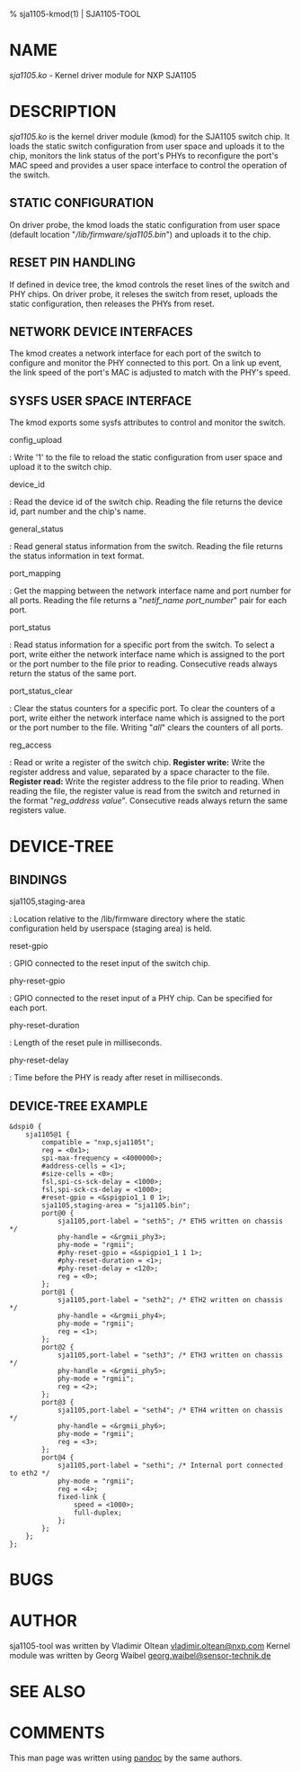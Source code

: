 % sja1105-kmod(1) | SJA1105-TOOL

NAME
====

_sja1105.ko_ - Kernel driver module for NXP SJA1105

DESCRIPTION
===========

_sja1105.ko_ is the kernel driver module (kmod) for the SJA1105 switch chip.
It loads the static switch configuration from user space and uploads it to
the chip, monitors the link status of the port's PHYs to reconfigure the
port's MAC speed and provides a user space interface to control the operation
of the switch.


STATIC CONFIGURATION
--------------------

On driver probe, the kmod loads the static configuration from user
space (default location "_/lib/firmware/sja1105.bin_") and uploads
it to the chip.

RESET PIN HANDLING
------------------

If defined in device tree, the kmod controls the reset lines of the switch
and PHY chips. On driver probe, it releses the switch from reset, uploads
the static configuration, then releases the PHYs from reset.

NETWORK DEVICE INTERFACES
-------------------------

The kmod creates a network interface for each port of the switch to configure
and monitor the PHY connected to this port. On a link up event, the link speed
of the port's MAC is adjusted to match with the PHY's speed.

SYSFS USER SPACE INTERFACE
--------------------------

The kmod exports some sysfs attributes to control and monitor the switch.

config_upload

:   Write '1' to the file to reload the static configuration from user space
    and upload it to the switch chip.

device_id

:   Read the device id of the switch chip. Reading the file returns the device
    id, part number and the chip's name.

general_status

:   Read general status information from the switch. Reading the file returns
    the status information in text format.

port_mapping

:   Get the mapping between the network interface name and port number
    for all ports. Reading the file returns a "_netif\_name_ _port\_number_"
    pair for each port.

port_status

:   Read status information for a specific port from the switch. To select
    a port, write either the network interface name which is assigned to the
    port or the port number to the file prior to reading. Consecutive reads
    always return the status of the same port.

port_status_clear

:   Clear the status counters for a specific port. To clear the counters of
    a port, write either the network interface name which is assigned to the
    port or the port number to the file. Writing "_all_" clears the counters
    of all ports.

reg_access

:   Read or write a register of the switch chip.
    **Register write:** Write the register address and value, separated by a
    space character to the file.
    **Register read:** Write the register address to the file prior to
    reading. When reading the file, the register value is read from the
    switch and returned in the format "_reg\_address_ _value_". Consecutive
    reads always return the same registers value.

DEVICE-TREE
===========

BINDINGS
--------

sja1105,staging-area

:   Location relative to the /lib/firmware directory where the static
    configuration held by userspace (staging area) is held.

reset-gpio

:   GPIO connected to the reset input of the switch chip.

phy-reset-gpio

:   GPIO connected to the reset input of a PHY chip. Can be specified for each
    port.

phy-reset-duration

:   Length of the reset pule in milliseconds.

phy-reset-delay

:   Time before the PHY is ready after reset in milliseconds.


DEVICE-TREE EXAMPLE
-------------------

```
&dspi0 {
	sja1105@1 {
		compatible = "nxp,sja1105t";
		reg = <0x1>;
		spi-max-frequency = <4000000>;
		#address-cells = <1>;
		#size-cells = <0>;
		fsl,spi-cs-sck-delay = <1000>;
		fsl,spi-sck-cs-delay = <1000>;
		#reset-gpio = <&spigpio1_1 0 1>;
		sja1105,staging-area = "sja1105.bin";
		port@0 {
			sja1105,port-label = "seth5"; /* ETH5 written on chassis */
			phy-handle = <&rgmii_phy3>;
			phy-mode = "rgmii";
			#phy-reset-gpio = <&spigpio1_1 1 1>;
			#phy-reset-duration = <1>;
			#phy-reset-delay = <120>;
			reg = <0>;
		};
		port@1 {
			sja1105,port-label = "seth2"; /* ETH2 written on chassis */
			phy-handle = <&rgmii_phy4>;
			phy-mode = "rgmii";
			reg = <1>;
		};
		port@2 {
			sja1105,port-label = "seth3"; /* ETH3 written on chassis */
			phy-handle = <&rgmii_phy5>;
			phy-mode = "rgmii";
			reg = <2>;
		};
		port@3 {
			sja1105,port-label = "seth4"; /* ETH4 written on chassis */
			phy-handle = <&rgmii_phy6>;
			phy-mode = "rgmii";
			reg = <3>;
		};
		port@4 {
			sja1105,port-label = "sethi"; /* Internal port connected to eth2 */
			phy-mode = "rgmii";
			reg = <4>;
			fixed-link {
				speed = <1000>;
				full-duplex;
			};
		};
	};
};
```

BUGS
====

AUTHOR
======

sja1105-tool was written by Vladimir Oltean <vladimir.oltean@nxp.com>
Kernel module was written by Georg Waibel <georg.waibel@sensor-technik.de>

SEE ALSO
========

COMMENTS
========

This man page was written using [pandoc](http://pandoc.org/) by the same authors.

